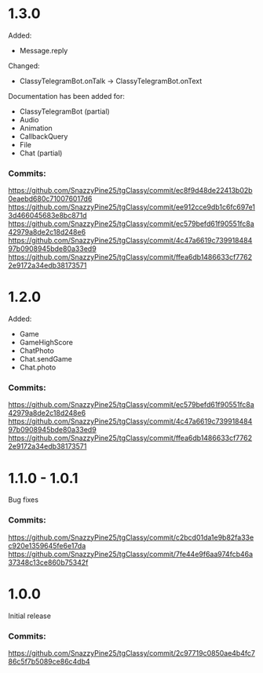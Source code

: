 # 1.3.0

Added:
- Message.reply

Changed:
- ClassyTelegramBot.onTalk -> ClassyTelegramBot.onText

Documentation has been added for:
- ClassyTelegramBot (partial)
- Audio
- Animation
- CallbackQuery
- File
- Chat (partial)

### Commits:
https://github.com/SnazzyPine25/tgClassy/commit/ec8f9d48de22413b02b0eaebd680c710076017d6
https://github.com/SnazzyPine25/tgClassy/commit/ee912cce9db1c6fc697e13d466045683e8bc871d
https://github.com/SnazzyPine25/tgClassy/commit/ec579befd61f90551fc8a42979a8de2c18d248e6
https://github.com/SnazzyPine25/tgClassy/commit/4c47a6619c73991848497b0908945bde80a33ed9
https://github.com/SnazzyPine25/tgClassy/commit/ffea6db1486633cf77622e9172a34edb38173571

# 1.2.0

Added:
- Game
- GameHighScore
- ChatPhoto
- Chat.sendGame
- Chat.photo

### Commits:
https://github.com/SnazzyPine25/tgClassy/commit/ec579befd61f90551fc8a42979a8de2c18d248e6
https://github.com/SnazzyPine25/tgClassy/commit/4c47a6619c73991848497b0908945bde80a33ed9
https://github.com/SnazzyPine25/tgClassy/commit/ffea6db1486633cf77622e9172a34edb38173571

# 1.1.0 - 1.0.1

Bug fixes

### Commits:
https://github.com/SnazzyPine25/tgClassy/commit/c2bcd01da1e9b82fa33ec920e1359645fe6e17da
https://github.com/SnazzyPine25/tgClassy/commit/7fe44e9f6aa974fcb46a37348c13ce860b75342f

# 1.0.0

Initial release

### Commits:
https://github.com/SnazzyPine25/tgClassy/commit/2c97719c0850ae4b4fc786c5f7b5089ce86c4db4
